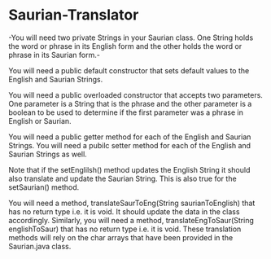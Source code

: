 # Saurian-Translator


-You will need two private Strings in your Saurian class. One String holds the word or phrase in its English form and the other holds the word or phrase in its Saurian form.-

You will need a public default constructor that sets default values to the English and Saurian Strings. 

You will need a public overloaded constructor that accepts two parameters. One parameter is a String that is the phrase and the other parameter is a boolean to be used to determine if the first parameter was a phrase in English or Saurian. 

You will need a public getter method for each of the English and Saurian Strings. You will need a pubilc setter method for each of the English and Saurian Strings as well. 

Note that if the setEnglilsh() method updates the English String it should also translate and update the Saurian String. This is also true for the setSaurian() method. 

You will need a method, translateSaurToEng(String saurianToEnglish) that has no return type i.e. it is void. It should update the data in the class accordingly. Similarly, you will need a method, translateEngToSaur(String englishToSaur) that has no return type i.e. it is void. These translation methods will rely on the char arrays that have been provided in the Saurian.java class.